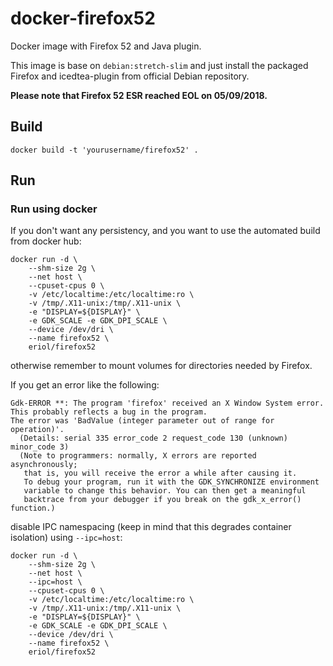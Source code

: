 # docker-firefox52

Docker image with Firefox 52 and Java plugin.

This image is base on `debian:stretch-slim` and just install the packaged
Firefox and icedtea-plugin from official Debian repository.

**Please note that Firefox 52 ESR reached EOL on 05/09/2018.**

## Build

```
docker build -t 'yourusername/firefox52' .
```

## Run

### Run using docker

If you don't want any persistency, and you want to use the automated build from
docker hub:

```shell
docker run -d \
    --shm-size 2g \
    --net host \
    --cpuset-cpus 0 \
    -v /etc/localtime:/etc/localtime:ro \
    -v /tmp/.X11-unix:/tmp/.X11-unix \
    -e "DISPLAY=${DISPLAY}" \
    -e GDK_SCALE -e GDK_DPI_SCALE \
    --device /dev/dri \
    --name firefox52 \
    eriol/firefox52
```

otherwise remember to mount volumes for directories needed by Firefox.

If you get an error like the following:

```
Gdk-ERROR **: The program 'firefox' received an X Window System error.
This probably reflects a bug in the program.
The error was 'BadValue (integer parameter out of range for operation)'.
  (Details: serial 335 error_code 2 request_code 130 (unknown) minor_code 3)
  (Note to programmers: normally, X errors are reported asynchronously;
   that is, you will receive the error a while after causing it.
   To debug your program, run it with the GDK_SYNCHRONIZE environment
   variable to change this behavior. You can then get a meaningful
   backtrace from your debugger if you break on the gdk_x_error() function.)
```

disable IPC namespacing (keep in mind that this degrades container isolation)
using `--ipc=host`:

```shell
docker run -d \
    --shm-size 2g \
    --net host \
    --ipc=host \
    --cpuset-cpus 0 \
    -v /etc/localtime:/etc/localtime:ro \
    -v /tmp/.X11-unix:/tmp/.X11-unix \
    -e "DISPLAY=${DISPLAY}" \
    -e GDK_SCALE -e GDK_DPI_SCALE \
    --device /dev/dri \
    --name firefox52 \
    eriol/firefox52
```
